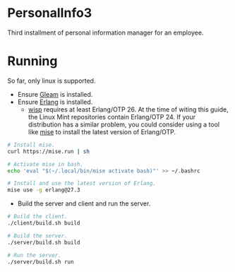 # PersonalInfo3

Third installment of personal information manager for an employee.

# Running

So far, only linux is supported.

- Ensure [Gleam](https://gleam.run) is installed.
- Ensure [Erlang](https://www.erlang.org) is installed.
    - [wisp](https://hexdocs.pm/wisp/index.html) requires at least Erlang/OTP 26. At the time of witing this guide, the Linux Mint repositories contain Erlang/OTP 24. If your distribution has a similar problem, you could consider using a tool like [mise](https://mise.jdx.dev/lang/erlang.html) to install the latest version of Erlang/OTP.

```sh
# Install mise.
curl https://mise.run | sh

# Activate mise in bash.
echo 'eval "$(~/.local/bin/mise activate bash)"' >> ~/.bashrc

# Install and use the latest version of Erlang.
mise use -g erlang@27.3
```

- Build the server and client and run the server.
```sh
# Build the client.
./client/build.sh build

# Build the server.
./server/build.sh build

# Run the server.
./server/build.sh run
```
